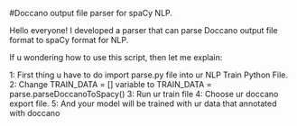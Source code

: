 #Doccano output file parser for spaCy NLP.

Hello everyone! I developed a parser that can parse Doccano output file format to spaCy format for NLP. 

If u wondering how to use this script, then let me explain:

1: First thing u have to do import parse.py file into ur NLP Train Python File.
2: Change TRAIN_DATA = [] variable to TRAIN_DATA = parse.parseDoccanoToSpacy()
3: Run ur train file 
4: Choose ur doccano export file.
5: And your model will be trained with ur data that annotated with doccano
